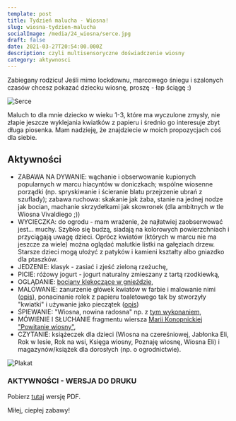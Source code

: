 ```yaml
---
template: post
title: Tydzień malucha - Wiosna!
slug: wiosna-tydzien-malucha
socialImage: /media/24_wiosna/serce.jpg
draft: false
date: 2021-03-27T20:54:00.000Z
description: czyli multisensoryczne doświadczenie wiosny 
category: aktywnosci
---
```


Zabiegany rodzicu! Jeśli mimo lockdownu, marcowego śniegu i szalonych czasów chcesz pokazać dziecku wiosnę, proszę - łap ściągę :)

![Serce](/media/24_wiosna/serce.jpg "Serce")

Maluch to dla mnie dziecko w wieku 1-3, które ma wyczulone zmysły, nie złapie jeszcze wyklejania kwiatków z papieru i średnio go interesuje zbyt długa piosenka. Mam nadzieję, że znajdziecie w moich propozycjach coś dla siebie. 

## Aktywności

- ZABAWA NA DYWANIE: wąchanie i obserwowanie kupionych popularnych w marcu hiacyntów w doniczkach; wspólne wiosenne porządki (np. spryskiwanie i ścieranie blatu  przejrzenie ubrań z szuflady); zabawa ruchowa: skakanie jak żaba, stanie na jednej nodze jak bocian, machanie skrzydełkami jak skowronek (dla ambitnych w tle Wiosna Vivaldiego ;))
- WYCIECZKA: do ogrodu - mam wrażenie, że najłatwiej zaobserwować jest... muchy. Szybko się budzą, siadają na kolorowych powierzchniach i przyciągają uwagę dzieci. Oprócz kwiatów (których w marcu nie ma jeszcze za wiele) można oglądać malutkie listki na gałęziach drzew. Starsze dzieci mogą ułożyć z patyków i kamieni kształty albo gniazdko dla ptaszków. 
- JEDZENIE: klasyk - zasiać i zjeść zieloną rzeżuchę,
- PICIE: różowy jogurt - jogurt naturalny zmieszany z tartą rzodkiewką,
- OGLĄDANIE: [bociany klekoczące w gnieździe](https://youtu.be/nZ8DJa4Oc8w), 
- MALOWANIE: zanurzenie główek kwiatów w farbie i malowanie nimi ([opis](https://www.playfullearning.net/resource/flower-print-scrape-painting/)), ponacinanie rolek z papieru toaletowego tak by stworzyły "kwiatki" i używanie jako pieczątek ([opis](http://taminglittlemonsters.com/toilet-roll-stamp-flowers-spring-art-for-kids/?utm_medium=social&utm_source=pinterest&utm_campaign=tailwind_tribes&utm_content=tribes&utm_term=991208092_44838438_143004))
- ŚPIEWANIE: "Wiosna, nowina radosna" np. z [tym wykonaniem](https://www.youtube.com/watch?v=XlcYoheLllA),
- MÓWIENIE I SŁUCHANIE fragmentu wiersza [Marii Konopnickiej "Powitanie wiosny"](https://poezja.org/wz/Konopnicka_Maria/23669/Powitanie_wiosny),
- CZYTANIE: książeczek dla dzieci (Wiosna na czereśniowej, Jabłonka Eli, Rok w lesie, Rok na wsi, Księga wiosny, Poznaję wiosnę, Wiosna Eli) i magazynów/książek dla dorosłych (np. o ogrodnictwie).

![Plakat](/media/24_wiosna/plakat.png "Plakat")

### AKTYWNOŚCI - WERSJA DO DRUKU
Pobierz [tutaj](https://onedrive.live.com/redir?resid=DCE64FB2A114670!447489&authkey=!ANJx0Ip2CiXphuU&ithint=file%2cpdf&e=Qr6BKH) wersję PDF.

Miłej, ciepłej zabawy!
